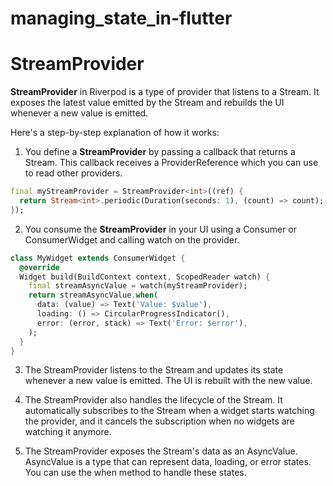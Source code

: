 # managing_state_in-flutter
# **StreamProvider**
**StreamProvider** in Riverpod is a type of provider that listens to a Stream. It exposes the latest value emitted by the Stream and rebuilds the UI whenever a new value is emitted.

Here's a step-by-step explanation of how it works:

1. You define a **StreamProvider** by passing a callback that returns a Stream. This callback receives a ProviderReference which you can use to read other providers.

```dart
final myStreamProvider = StreamProvider<int>((ref) {
  return Stream<int>.periodic(Duration(seconds: 1), (count) => count);
});
```

2. You consume the **StreamProvider** in your UI using a Consumer or ConsumerWidget and calling watch on the provider.

```dart
class MyWidget extends ConsumerWidget {
  @override
  Widget build(BuildContext context, ScopedReader watch) {
    final streamAsyncValue = watch(myStreamProvider);
    return streamAsyncValue.when(
      data: (value) => Text('Value: $value'),
      loading: () => CircularProgressIndicator(),
      error: (error, stack) => Text('Error: $error'),
    );
  }
}
```

3. The StreamProvider listens to the Stream and updates its state whenever a new value is emitted. The UI is rebuilt with the new value.

4. The StreamProvider also handles the lifecycle of the Stream. It automatically subscribes to the Stream when a widget starts watching the provider, and it cancels the subscription when no widgets are watching it anymore.

5. The StreamProvider exposes the Stream's data as an AsyncValue. AsyncValue is a type that can represent data, loading, or error states. You can use the when method to handle these states.
